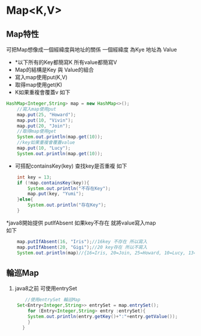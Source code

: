 # Map<K,V>
## Map特性
可把Map想像成一個經緯度與地址的關係 一個經緯度 為Kye 地址為 Value
* *以下所有的Key都簡寫K 所有value都簡寫V
* Map的結構是Key 與 Value的組合
* 寫入map使用put(K,V)
* 取得map使用get(K)
* K如果重複會覆蓋v 如下
```java
HashMap<Integer,String> map = new HashMap<>();
	//寫入map使用put
	map.put(25, "Howard");
	map.put(10, "Vivin");
	map.put(20, "Join");
	//取得map使用get
	System.out.println(map.get(10));
	//key如果重複會覆蓋value
	map.put(10, "Lucy");
	System.out.println(map.get(10));
```
* 可搭配containsKey(key) 查找key是否重複
如下
```java
	int key = 13;
	if (!map.containsKey(key)){
	    System.out.println("不存在Key");
	    map.put(key, "Yumi");
	}else{
	    System.out.println("存在Key");
	}
```
*java8開始提供 putIfAbsent 如果key不存在 就將value寫入map	
如下
```java
	map.putIfAbsent(16, "Iris");//16key 不存在 所以寫入
	map.putIfAbsent(20, "Gigi");//20 key存在 所以不寫入
	System.out.println(map)//{16=Iris, 20=Join, 25=Howard, 10=Lucy, 13=Yumi}
```
## 輪巡Map
1. java8之前 可使用entrySet
```java
	   //使用entrySet 輪巡Map
	Set<Entry<Integer,String>> entrySet = map.entrySet();
	    for (Entry<Integer,String> entry :entrySet){
		System.out.println(entry.getKey()+":"+entry.getValue());
	    }     
	  }
```


